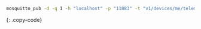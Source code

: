 ```bash
mosquitto_pub -d -q 1 -h "localhost" -p "11883" -t "v1/devices/me/telemetry" -u "ABC123" -m {"temperature":49}
```
{: .copy-code}
